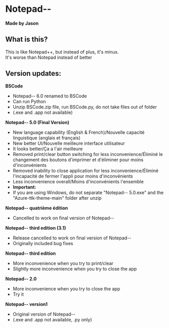 # Notepad--
**Made by Jason**

## What is this?
This is like Notepad++, but instead of plus, it's minus.\
It's worse than Notepad instead of better

## Version updates:

**BSCode**
- Notepad-- 6.0 renamed to BSCode
- Can run Python
- Unzip BSCode.zip file, run BSCode.py, do not take files out of folder
- (.exe and .app not available)

**Notepad-- 5.0 (Final Version)**
- New language capability (English & French)/Nouvelle capacité linguistique (anglais et français)
- New better UI/Nouvelle meilleure interface utilisateur
- It looks better/Ça a l'air meilleure
- Removed print/clear button switching for less inconvenience/Éliminé le changement des boutons d'imprimer et d'éliminer pour moins d'inconvénients
- Removed inability to close application for less inconvenience/Éliminé l'incapacité de fermer l'appli pour moins d'inconvénients
- Less inconvenience overall/Moins d'inconvénients l'ensemble
- **Important:**
- If you are using Windows, do not separate "Notepad-- 5.0.exe" and the "Azure-ttk-theme-main" folder after unzip

**Notepad-- quatrième édition**
- Cancelled to work on final version of Notepad--

**Notepad-- third edition (3.1)**
- Release cancelled to work on final version of Notepad--
- Originally included bug fixes

**Notepad-- third edition**
- More inconvenience when you try to print/clear
- Slightly more inconvenience when you try to close the app

**Notepad-- 2.0**
- More inconvenience when you try to close the app
- Try it

**Notepad-- version1**
- Original version of Notepad--
- (.exe and .app not available, .py only)
